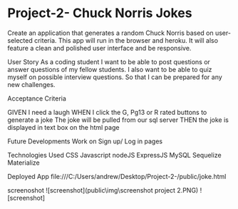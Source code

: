 # Project-2- Chuck Norris Jokes
Create an application that generates a random Chuck Norris based on user-selected criteria. This app will run in the browser and heroku. It will also feature a clean and polished user interface and be responsive.


User Story
As a coding student I want to be able to post questions or answer questions of my fellow students.
I also want to be able to quiz myself on possible interview questions. So that I can be prepared for any new challenges.

Acceptance Criteria

GIVEN I need a laugh
WHEN I click the G, Pg13 or R rated buttons to generate a joke
The joke will be pulled from our sql server
THEN the joke is  displayed in text box on the html page

Future Developments 
Work on Sign up/ Log in pages


Technologies Used
CSS
Javascript
nodeJS
ExpressJS
MySQL
Sequelize
Materialize



Deployed App
file:///C:/Users/andrew/Desktop/Project-2-/public/joke.html

screenoshot
![screenshot](public\img\screenshot project 2.PNG)
![screenshot]